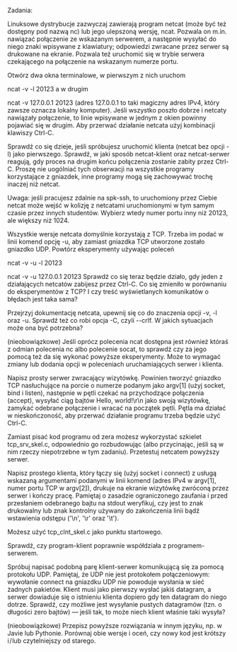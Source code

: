 Zadania:

Linuksowe dystrybucje zazwyczaj zawierają program netcat (może być też dostępny pod nazwą nc) lub jego ulepszoną wersję, ncat. Pozwala on m.in. nawiązać połączenie ze wskazanym serwerem, a następnie wysyłać do niego znaki wpisywane z klawiatury; odpowiedzi zwracane przez serwer są drukowane na ekranie. Pozwala też uruchomić się w trybie serwera czekającego na połączenie na wskazanym numerze portu.

Otwórz dwa okna terminalowe, w pierwszym z nich uruchom

ncat -v -l 20123
a w drugim

ncat -v 127.0.0.1 20123
(adres 127.0.0.1 to taki magiczny adres IPv4, który zawsze oznacza lokalny komputer). Jeśli wszystko poszło dobrze i netcaty nawiązały połączenie, to linie wpisywane w jednym z okien powinny pojawiać się w drugim. Aby przerwać działanie netcata użyj kombinacji klawiszy Ctrl-C.

Sprawdź co się dzieje, jeśli spróbujesz uruchomić klienta (netcat bez opcji -l) jako pierwszego. Sprawdź, w jaki sposób netcat-klient oraz netcat-serwer reagują, gdy proces na drugim końcu połączenia zostanie zabity przez Ctrl-C. Proszę nie uogólniać tych obserwacji na wszystkie programy korzystające z gniazdek, inne programy mogą się zachowywać trochę inaczej niż netcat.

Uwaga: jeśli pracujesz zdalnie na spk-ssh, to uruchomiony przez Ciebie netcat może wejść w kolizję z netcatami uruchomionymi w tym samym czasie przez innych studentów. Wybierz wtedy numer portu inny niż 20123, ale większy niż 1024.

Wszystkie wersje netcata domyślnie korzystają z TCP. Trzeba im podać w linii komend opcję -u, aby zamiast gniazdka TCP utworzone zostało gniazdko UDP. Powtórz eksperymenty używając poleceń

ncat -v -u -l 20123

ncat -v -u 127.0.0.1 20123
Sprawdź co się teraz będzie działo, gdy jeden z działających netcatów zabijesz przez Ctrl-C. Co się zmieniło w porównaniu do eksperymentów z TCP? I czy treść wyświetlanych komunikatów o błędach jest taka sama?

Przejrzyj dokumentację netcata, upewnij się co do znaczenia opcji -v, -l oraz -u. Sprawdź też co robi opcja -C, czyli --crlf. W jakich sytuacjach może ona być potrzebna?

(nieobowiązkowe) Jeśli oprócz polecenia ncat dostępna jest również któraś z odmian polecenia nc albo polecenie socat, to sprawdź czy za jego pomocą też da się wykonać powyższe eksperymenty. Może to wymagać zmiany lub dodania opcji w poleceniach uruchamiających serwer i klienta.

Napisz prosty serwer zwracający wizytówkę. Powinien tworzyć gniazdko TCP nasłuchujące na porcie o numerze podanym jako argv[1] (użyj socket, bind i listen), następnie w pętli czekać na przychodzące połączenia (accept), wysyłać ciąg bajtów Hello, world!\r\n jako swoją wizytówkę, zamykać odebrane połączenie i wracać na początek pętli. Pętla ma działać w nieskończoność, aby przerwać działanie programu trzeba będzie użyć Ctrl-C.

Zamiast pisać kod programu od zera możesz wykorzystać szkielet tcp_srv_skel.c, odpowiednio go rozbudowując (albo przycinając, jeśli są w nim rzeczy niepotrzebne w tym zadaniu).
Przetestuj netcatem powyższy serwer.

Napisz prostego klienta, który łączy się (użyj socket i connect) z usługą wskazaną argumentami podanymi w linii komend (adres IPv4 w argv[1], numer portu TCP w argv[2]), drukuje na ekranie wizytówkę zwróconą przez serwer i kończy pracę. Pamiętaj o zasadzie ograniczonego zaufania i przed przesłaniem odebranego bajtu na stdout weryfikuj, czy jest to znak drukowalny lub znak kontrolny używany do zakończenia linii bądź wstawienia odstępu ('\n', '\r' oraz '\t').

Możesz użyć tcp_clnt_skel.c jako punktu startowego.

Sprawdź, czy program-klient poprawnie współdziała z programem-serwerem.

Spróbuj napisać podobną parę klient-serwer komunikującą się za pomocą protokołu UDP. Pamiętaj, że UDP nie jest protokołem połączeniowym: wywołanie connect na gniazdku UDP nie powoduje wysłania w sieć żadnych pakietów. Klient musi jako pierwszy wysłać jakiś datagram, a serwer dowiaduje się o istnieniu klienta dopiero gdy ten datagram do niego dotrze. Sprawdź, czy możliwe jest wysyłanie pustych datagramów (tzn. o długości zero bajtów) — jeśli tak, to może niech klient właśnie taki wysyła?

(nieobowiązkowe) Przepisz powyższe rozwiązania w innym języku, np. w Javie lub Pythonie. Porównaj obie wersje i oceń, czy nowy kod jest krótszy i / lub czytelniejszy od starego.